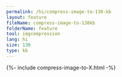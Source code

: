```yaml
---
permalink: /hi/compress-image-to-130-kb
layout: feature
fileName: compress-image-to-130kb
folderName: feature
tool: imgcompression
lang: hi
size: 130
type: kb
---
```


{%- include compress-image-to-X.html -%}
